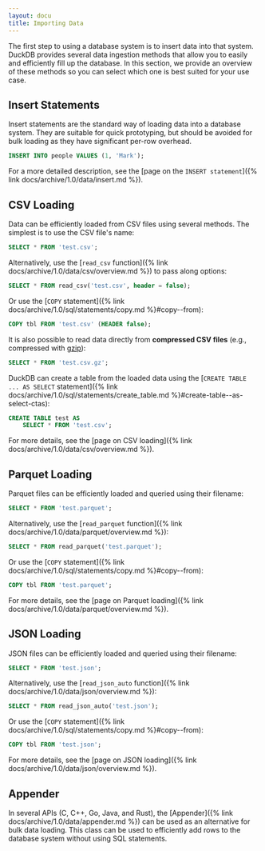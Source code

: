 ```yaml
---
layout: docu
title: Importing Data
---
```


The first step to using a database system is to insert data into that system. DuckDB provides several data ingestion methods that allow you to easily and efficiently fill up the database. In this section, we provide an overview of these methods so you can select which one is best suited for your use case.

## Insert Statements

Insert statements are the standard way of loading data into a database system. They are suitable for quick prototyping, but should be avoided for bulk loading as they have significant per-row overhead.

```sql
INSERT INTO people VALUES (1, 'Mark');
```

For a more detailed description, see the [page on the `INSERT statement`]({% link docs/archive/1.0/data/insert.md %}).

## CSV Loading

Data can be efficiently loaded from CSV files using several methods. The simplest is to use the CSV file's name:

```sql
SELECT * FROM 'test.csv';
```

Alternatively, use the [`read_csv` function]({% link docs/archive/1.0/data/csv/overview.md %}) to pass along options:

```sql
SELECT * FROM read_csv('test.csv', header = false);
```

Or use the [`COPY` statement]({% link docs/archive/1.0/sql/statements/copy.md %}#copy--from):

```sql
COPY tbl FROM 'test.csv' (HEADER false);
```

It is also possible to read data directly from **compressed CSV files** (e.g., compressed with [gzip](https://www.gzip.org/)):

```sql
SELECT * FROM 'test.csv.gz';
```

DuckDB can create a table from the loaded data using the [`CREATE TABLE ... AS SELECT` statement]({% link docs/archive/1.0/sql/statements/create_table.md %}#create-table--as-select-ctas):

```sql
CREATE TABLE test AS
    SELECT * FROM 'test.csv';
```

For more details, see the [page on CSV loading]({% link docs/archive/1.0/data/csv/overview.md %}).

## Parquet Loading

Parquet files can be efficiently loaded and queried using their filename:

```sql
SELECT * FROM 'test.parquet';
```

Alternatively, use the [`read_parquet` function]({% link docs/archive/1.0/data/parquet/overview.md %}):

```sql
SELECT * FROM read_parquet('test.parquet');
```

Or use the [`COPY` statement]({% link docs/archive/1.0/sql/statements/copy.md %}#copy--from):

```sql
COPY tbl FROM 'test.parquet';
```

For more details, see the [page on Parquet loading]({% link docs/archive/1.0/data/parquet/overview.md %}).

## JSON Loading

JSON files can be efficiently loaded and queried using their filename:

```sql
SELECT * FROM 'test.json';
```

Alternatively, use the [`read_json_auto` function]({% link docs/archive/1.0/data/json/overview.md %}):

```sql
SELECT * FROM read_json_auto('test.json');
```

Or use the [`COPY` statement]({% link docs/archive/1.0/sql/statements/copy.md %}#copy--from):

```sql
COPY tbl FROM 'test.json';
```

For more details, see the [page on JSON loading]({% link docs/archive/1.0/data/json/overview.md %}).

## Appender

In several APIs (C, C++, Go, Java, and Rust), the [Appender]({% link docs/archive/1.0/data/appender.md %}) can be used as an alternative for bulk data loading.
This class can be used to efficiently add rows to the database system without using SQL statements.